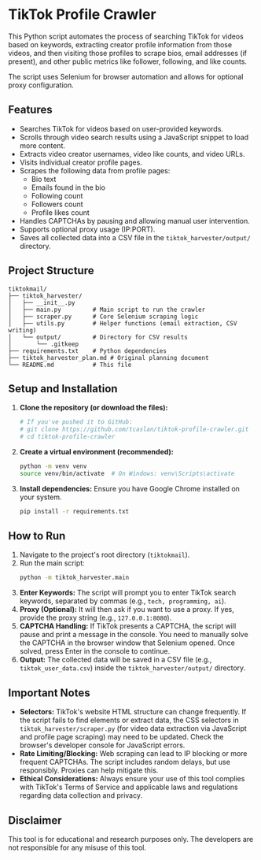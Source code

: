 # TikTok Profile Crawler

This Python script automates the process of searching TikTok for videos based on keywords, extracting creator profile information from those videos, and then visiting those profiles to scrape bios, email addresses (if present), and other public metrics like follower, following, and like counts.

The script uses Selenium for browser automation and allows for optional proxy configuration.

## Features

*   Searches TikTok for videos based on user-provided keywords.
*   Scrolls through video search results using a JavaScript snippet to load more content.
*   Extracts video creator usernames, video like counts, and video URLs.
*   Visits individual creator profile pages.
*   Scrapes the following data from profile pages:
    *   Bio text
    *   Emails found in the bio
    *   Following count
    *   Followers count
    *   Profile likes count
*   Handles CAPTCHAs by pausing and allowing manual user intervention.
*   Supports optional proxy usage (IP:PORT).
*   Saves all collected data into a CSV file in the `tiktok_harvester/output/` directory.

## Project Structure

```
tiktokmail/
├── tiktok_harvester/
│   ├── __init__.py
│   ├── main.py         # Main script to run the crawler
│   ├── scraper.py      # Core Selenium scraping logic
│   ├── utils.py        # Helper functions (email extraction, CSV writing)
│   └── output/         # Directory for CSV results
│       └── .gitkeep
├── requirements.txt    # Python dependencies
├── tiktok_harvester_plan.md # Original planning document
└── README.md           # This file
```

## Setup and Installation

1.  **Clone the repository (or download the files):**
    ```bash
    # If you've pushed it to GitHub:
    # git clone https://github.com/tcaslan/tiktok-profile-crawler.git
    # cd tiktok-profile-crawler
    ```

2.  **Create a virtual environment (recommended):**
    ```bash
    python -m venv venv
    source venv/bin/activate  # On Windows: venv\Scripts\activate
    ```

3.  **Install dependencies:**
    Ensure you have Google Chrome installed on your system.
    ```bash
    pip install -r requirements.txt
    ```

## How to Run

1.  Navigate to the project's root directory (`tiktokmail`).
2.  Run the main script:
    ```bash
    python -m tiktok_harvester.main
    ```
3.  **Enter Keywords:** The script will prompt you to enter TikTok search keywords, separated by commas (e.g., `tech, programming, ai`).
4.  **Proxy (Optional):** It will then ask if you want to use a proxy. If yes, provide the proxy string (e.g., `127.0.0.1:8080`).
5.  **CAPTCHA Handling:** If TikTok presents a CAPTCHA, the script will pause and print a message in the console. You need to manually solve the CAPTCHA in the browser window that Selenium opened. Once solved, press Enter in the console to continue.
6.  **Output:** The collected data will be saved in a CSV file (e.g., `tiktok_user_data.csv`) inside the `tiktok_harvester/output/` directory.

## Important Notes

*   **Selectors:** TikTok's website HTML structure can change frequently. If the script fails to find elements or extract data, the CSS selectors in `tiktok_harvester/scraper.py` (for video data extraction via JavaScript and profile page scraping) may need to be updated. Check the browser's developer console for JavaScript errors.
*   **Rate Limiting/Blocking:** Web scraping can lead to IP blocking or more frequent CAPTCHAs. The script includes random delays, but use responsibly. Proxies can help mitigate this.
*   **Ethical Considerations:** Always ensure your use of this tool complies with TikTok's Terms of Service and applicable laws and regulations regarding data collection and privacy.

## Disclaimer
This tool is for educational and research purposes only. The developers are not responsible for any misuse of this tool.